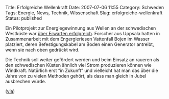 Title: Erfolgreiche Wellenkraft
Date: 2007-07-06 11:55
Category: Schweden
Tags: Energie, News, Technik, Wissenschaft
Slug: erfolgreiche-wellenkraft
Status: published

Ein Pilotprojekt zur Energiegewinnung aus Wellen an der schwedischen
Westküste war [über Erwarten
erfolgreich](http://sr.se/cgi-bin/p1/program/artikel.asp?ProgramID=406&nyheter=1&Artikel=1463954).
Forscher aus Uppsala hatten in Zusammenarbeit mit dem Engergieriesen
Vattenfall Bojen im Wasser platziert, deren Befestigungskabel am Boden
einen Generator antreibt, wenn sie nach oben gedrückt wird.

Die Technik soll weiter gefördert werden und beim Einsatz an raueren als
den schwedischen Küsten ähnlich viel Strom produzieren können wie
Windkraft. Natürlich erst “in Zukunft” und vielleicht hat man das über
die Jahre von zu vielen Methoden gehört, als dass man gleich in Jubel
ausbrechen würde.

([via](http://www.cemus.uu.se/student/?p=2161))

